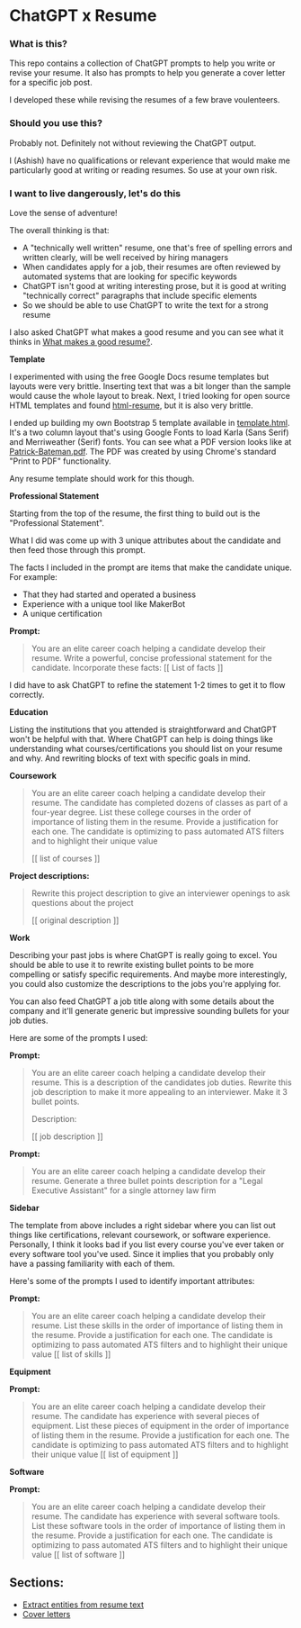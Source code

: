 # ChatGPT x Resume

### What is this?

This repo contains a collection of ChatGPT prompts to help you write or revise your resume. 
It also has prompts to help you generate a cover letter for a specific job post.

I developed these while revising the resumes of a few brave voulenteers.

### Should you use this?

Probably not. Definitely not without reviewing the ChatGPT output.

I (Ashish) have no qualifications or relevant experience that would make me particularly good at writing or reading resumes.
So use at your own risk.

### I want to live dangerously, let's do this

Love the sense of adventure!

The overall thinking is that:

* A "technically well written" resume, one that's free of spelling errors and written clearly, will be well received by hiring managers
* When candidates apply for a job, their resumes are often reviewed by automated systems that are looking for specific keywords
* ChatGPT isn't good at writing interesting prose, but it is good at writing "technically correct" paragraphs that include specific elements
* So we should be able to use ChatGPT to write the text for a strong resume

I also asked ChatGPT what makes a good resume and you can see what it thinks in [What makes a good resume?](01-good-resume.md).

**Template**

I experimented with using the free Google Docs resume templates but layouts were very brittle. Inserting text that was a 
bit longer than the sample would cause the whole layout to break. Next, I tried looking for open source HTML templates and found [html-resume](https://github.com/BeyondCodeBootcamp/html-resume), 
but it is also very brittle.

I ended up building my own Bootstrap 5 template available in [template.html](template.html). 
It's a two column layout that's using Google Fonts to load Karla (Sans Serif) and Merriweather (Serif) fonts.
You can see what a PDF version looks like at [Patrick-Bateman.pdf](Patrick-Bateman.pdf). The PDF was created by
using Chrome's standard "Print to PDF" functionality.

Any resume template should work for this though.

**Professional Statement**

Starting from the top of the resume, the first thing to build out is the "Professional Statement".

What I did was come up with 3 unique attributes about the candidate and then feed those through this prompt.

The facts I included in the prompt are items that make the candidate unique.
For example:
* That they had started and operated a business
* Experience with a unique tool like MakerBot
* A unique certification

**Prompt:**
> You are an elite career coach helping a candidate develop their resume.
> Write a powerful, concise professional statement for the candidate.
> Incorporate these facts:
> [[ List of facts ]]

I did have to ask ChatGPT to refine the statement 1-2 times to get it to flow correctly.

**Education**

Listing the institutions that you attended is straightforward and ChatGPT won't be helpful with that. 
Where ChatGPT can help is doing things like understanding what courses/certifications you should list on your resume and why.
And rewriting blocks of text with specific goals in mind.

**Coursework**

> You are an elite career coach helping a candidate develop their resume.
> The candidate has completed dozens of classes as part of a four-year degree.
> List these college courses in the order of importance of listing them in the resume. Provide a justification for each one.
> The candidate is optimizing to pass automated ATS filters and to highlight their unique value
> 
> [[ list of courses ]]

**Project descriptions:**

> Rewrite this project description to give an interviewer openings to ask questions about the project
> 
> [[ original description ]]

**Work**

Describing your past jobs is where ChatGPT is really going to excel. 
You should be able to use it to rewrite existing bullet points to be more compelling or satisfy specific requirements.
And maybe more interestingly, you could also customize the descriptions to the jobs you're applying for.

You can also feed ChatGPT a job title along with some details about the company and it'll generate generic 
but impressive sounding bullets for your job duties.

Here are some of the prompts I used:

**Prompt:**
> You are an elite career coach helping a candidate develop their resume.
> This is a description of the candidates job duties. Rewrite this job description to make it more appealing to an interviewer. Make it 3 bullet points.
>
> Description:
>
> [[ job description ]]

**Prompt:**
> You are an elite career coach helping a candidate develop their resume. 
> Generate a three bullet points description for a "Legal Executive Assistant" for a single attorney law firm

**Sidebar**

The template from above includes a right sidebar where you can list out things like certifications, relevant coursework, or software experience.
Personally, I think it looks bad if you list every course you've ever taken or every software tool you've used. 
Since it implies that you probably only have a passing familiarity with each of them.

Here's some of the prompts I used to identify important attributes:

**Prompt:**
> You are an elite career coach helping a candidate develop their resume.
> List these skills in the order of importance of listing them in the resume. Provide a justification for each one.
> The candidate is optimizing to pass automated ATS filters and to highlight their unique value
> [[ list of skills ]]

**Equipment**

**Prompt:**
> You are an elite career coach helping a candidate develop their resume.
> The candidate has experience with several pieces of equipment.
> List these pieces of equipment in the order of importance of listing them in the resume. Provide a justification for each one.
> The candidate is optimizing to pass automated ATS filters and to highlight their unique value
> [[ list of equipment ]]

**Software**

**Prompt:**
> You are an elite career coach helping a candidate develop their resume.
> The candidate has experience with several software tools.
> List these software tools in the order of importance of listing them in the resume. Provide a justification for each one.
> The candidate is optimizing to pass automated ATS filters and to highlight their unique value
> [[ list of software ]]



## Sections:

* [Extract entities from resume text](02-extractors.md)
* [Cover letters](07-cover-letter.md)